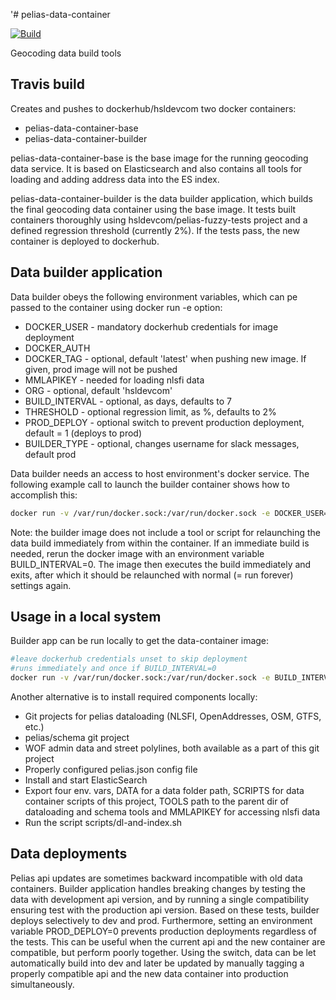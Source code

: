 '# pelias-data-container

[![Build](https://api.travis-ci.org/HSLdevcom/pelias-data-container.svg?branch=master)](https://travis-ci.org/HSLdevcom/pelias-data-container)

Geocoding data build tools

## Travis build

Creates and pushes to dockerhub/hsldevcom two docker containers:

- pelias-data-container-base
- pelias-data-container-builder

pelias-data-container-base is the base image for the running geocoding data service. It is based on Elasticsearch and also
contains all tools for loading and adding address data into the ES index.

pelias-data-container-builder is the data builder application, which builds the final geocoding data container using the base image.
It tests built containers thoroughly using hsldevcom/pelias-fuzzy-tests project and a defined regression threshold (currently 2%).
If the tests pass, the new container is deployed to dockerhub.


## Data builder application

Data builder obeys the following environment variables, which can pe passed to the container using docker run -e option:

 * DOCKER_USER - mandatory dockerhub credentials for image deployment
 * DOCKER_AUTH
 * DOCKER_TAG - optional, default 'latest' when pushing new image. If given, prod image will not be pushed
 * MMLAPIKEY - needed for loading nlsfi data
 * ORG - optional, default 'hsldevcom'
 * BUILD_INTERVAL - optional, as days, defaults to 7
 * THRESHOLD - optional regression limit, as %, defaults to 2%
 * PROD_DEPLOY - optional switch to prevent production deployment, default = 1 (deploys to prod)
 * BUILDER_TYPE - optional, changes username for slack messages, default prod

Data builder needs an access to host environment's docker service. The following example call to launch the builder container
shows how to accomplish this:

```bash
docker run -v /var/run/docker.sock:/var/run/docker.sock -e DOCKER_USER=hsldevcom -e DOCKER_AUTH=<secret> -e MMLAPIKEY=<secret> hsldevcom/pelias-data-container-builder
```

Note: the builder image does not include a tool or script for relaunching the data build immediately from within the container. If an immediate build is needed,
rerun the docker image with an environment variable BUILD_INTERVAL=0. The image then executes the build immediately and exits, after which it should be relaunched
with normal (= run forever) settings again.

## Usage in a local system

Builder app can be run locally to get the data-container image:

```bash
#leave dockerhub credentials unset to skip deployment
#runs immediately and once if BUILD_INTERVAL=0
docker run -v /var/run/docker.sock:/var/run/docker.sock -e BUILD_INTERVAL=0 -e MMLAPIKEY=<secret> hsldevcom/pelias-data-container-builder
```

Another alternative is to install required components locally:
- Git projects for pelias dataloading (NLSFI, OpenAddresses, OSM, GTFS, etc.)
- pelias/schema git project
- WOF admin data and street polylines, both available as a part of this git project
- Properly configured pelias.json config file
- Install and start ElasticSearch
- Export four env. vars, DATA for a data folder path, SCRIPTS for data container scripts of this project, 
TOOLS path to the parent dir of dataloading and schema tools and MMLAPIKEY for accessing nlsfi data
- Run the script scripts/dl-and-index.sh


## Data deployments

Pelias api updates are sometimes backward incompatible with old data containers.
Builder application handles breaking changes by testing the data with development api version,
and by running a single compatibility ensuring test with the production api version.
Based on these tests, builder deploys selectively to dev and prod. Furthermore,
setting an environment variable PROD_DEPLOY=0 prevents production deployments regardless of the tests.
This can be useful when the current api and the new container are compatible, but perform poorly together.
Using the switch, data can be let automatically build into dev and later be updated by
manually tagging a properly compatible api and the new data container into production simultaneously.

